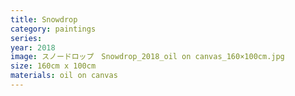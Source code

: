 ```yaml
---
title: Snowdrop
category: paintings
series: 
year: 2018
image: スノードロップ　Snowdrop_2018_oil on canvas_160×100cm.jpg
size: 160cm x 100cm
materials: oil on canvas
---
```


